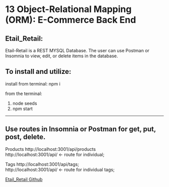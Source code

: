 # 13 Object-Relational Mapping (ORM): E-Commerce Back End

## Etail_Retail:

Etail-Retail is a REST MYSQL Database.
The user can use Postman or Insomnia to view, edit, or delete items in the database. 

## To install and utilize:
install from terminal: npm i 

from the terminal:
1) node seeds
2) npm start
- - - - - - - - - - - - - - - - - - - - - - - - - - - - - - - - - - - - - - - - - - - - - - - - - - - - - - - - - - - - - - - - - - - - - - - - - - - - - - - - - - - - - - - - - - 

## Use routes in Insomnia or Postman for get, put, post, delete.

Products
http://localhost:3001/api/products <br>
http://localhost:3001/api/  <- route for individual; <br>

Tags
http://localhost:3001/api/tags; <br>
http://localhost:3001/api/  <- route for individual tags; <br>



<a href="https://github.com/ward438/Etail_Retail">Etail_Retail Github</a>


